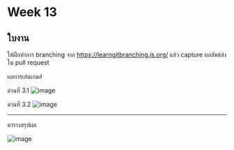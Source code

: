 # Week 13 #

## ใบงาน

ให้ฝึกทำการ branching  จาก  https://learngitbranching.js.org/ แล้ว capture ผลลัพธ์ส่งใน pull request

ผลการเล่นเกมส์

ด่านที่ 3.1
![image](https://user-images.githubusercontent.com/71489984/144884728-9b89796b-e1dd-4698-a6fc-c2b0d7f30118.png)



ด่านที่ 3.2
![image](https://user-images.githubusercontent.com/71489984/144884932-44153916-cbbf-4c3d-9558-c227c59d3d06.png)



---
ตารางสรุปผล

![image](https://user-images.githubusercontent.com/71489984/144884988-19270db1-4351-4355-ab81-edfb2d3f969a.png)

